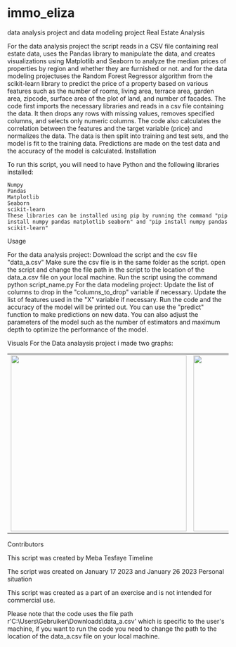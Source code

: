 # immo_eliza
data analysis project and data modeling project
Real Estate Analysis

For the data analysis project the script reads in a CSV file containing real estate data, uses the Pandas library to manipulate the data, and creates visualizations using Matplotlib and Seaborn to analyze the median prices of properties by region and whether they are furnished or not. and for the data modeling projectuses the Random Forest Regressor algorithm from the scikit-learn library to predict the price of a property based on various features such as the number of rooms, living area, terrace area, garden area, zipcode, surface area of the plot of land, and number of facades. The code first imports the necessary libraries and reads in a csv file containing the data. It then drops any rows with missing values, removes specified columns, and selects only numeric columns. The code also calculates the correlation between the features and the target variable (price) and normalizes the data. The data is then split into training and test sets, and the model is fit to the training data. Predictions are made on the test data and the accuracy of the model is calculated.
Installation

To run this script, you will need to have Python and the following libraries installed:

    Numpy
    Pandas
    Matplotlib
    Seaborn
    scikit-learn
    These libraries can be installed using pip by running the command "pip install numpy pandas matplotlib seaborn" and "pip install numpy pandas scikit-learn"
    
Usage



                                                                  
For the data analysis project:
    Download the script and the csv file "data_a.csv"
    Make sure the csv file is in the same folder as the script.
    open the script and change the file path in the script to the location of the data_a.csv file on your local machine.
    Run the script using the command python script_name.py
For the data modeling project: 
    Update the list of columns to drop in the "columns_to_drop" variable if necessary.
    Update the list of features used in the "X" variable if necessary.
    Run the code and the accuracy of the model will be printed out.
    You can use the "predict" function to make predictions on new data.
    You can also adjust the parameters of the model such as the number of estimators and maximum depth to optimize the performance of the model.



Visuals
For the Data analaysis project i made two graphs:
<table>
  <tr>
    <td>
      <img src="https://github.com/Mebatesfaye05/immo_eliza_project/blob/main/Data%20visualization/First_graph/1_graph.png" width ="400"
      height=""200">
    </td>
    <td>
      <img src="https://github.com/Mebatesfaye05/immo_eliza_project/blob/main/Data%20visualization/second%20graph/Location_graph_2.png" width ="400"
      height=""200">
    </td>
  </tr>
 </table>
Contributors

This script was created by Meba Tesfaye
Timeline

The script was created on January 17 2023 and January 26 2023
Personal situation

This script was created as a part of an exercise and is not intended for commercial use.

Please note that the code uses the file path r'C:\Users\Gebruiker\Downloads\data_a.csv' which is specific to the user's machine, if you want to run the code you need to change the path to the location of the data_a.csv file on your local machine.
